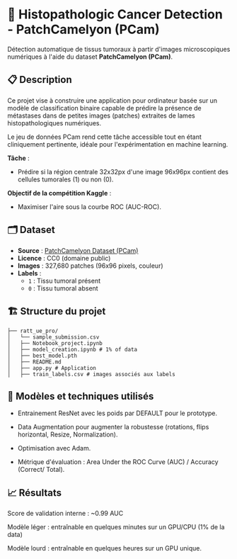 # 🧬 Histopathologic Cancer Detection - PatchCamelyon (PCam)

Détection automatique de tissus tumoraux à partir d'images microscopiques numériques à l'aide du dataset **PatchCamelyon (PCam)**.

## 📋 Description

Ce projet vise à construire une application pour ordinateur basée sur un modèle de classification binaire capable de prédire la présence de métastases dans de petites images (patches) extraites de lames histopathologiques numériques.

Le jeu de données PCam rend cette tâche accessible tout en étant cliniquement pertinente, idéale pour l'expérimentation en machine learning.

**Tâche** : 
- Prédire si la région centrale 32x32px d'une image 96x96px contient des cellules tumorales (1) ou non (0).

**Objectif de la compétition Kaggle** :
- Maximiser l'aire sous la courbe ROC (AUC-ROC).

## 🗂 Dataset

- **Source** : [PatchCamelyon Dataset (PCam)](https://github.com/basveeling/pcam)
- **Licence** : CC0 (domaine public)
- **Images** : 327,680 patches (96x96 pixels, couleur)
- **Labels** : 
  - `1` : Tissu tumoral présent
  - `0` : Tissu tumoral absent

## 🏗 Structure du projet
    
    ├── ratt_ue_pro/
    │   └── sample_submission.csv
    │   ├── Notebook_project.ipynb
    │   ├── model_creation.ipynb # 1% of data 
    │   ├── best_model.pth
    │   ├── README.md
    │   ├── app.py # Application
    │   ├── train_labels.csv # images associés aux labels


## 🧪 Modèles et techniques utilisés
- Entrainement ResNet avec les poids par DEFAULT pour le prototype.

- Data Augmentation pour augmenter la robustesse (rotations, flips horizontal, Resize, Normalization).

- Optimisation avec Adam.

- Métrique d'évaluation : Area Under the ROC Curve (AUC) / Accuracy (Correct/ Total).


## 📈 Résultats
Score de validation interne : ~0.99 AUC

Modèle léger : entraînable en quelques minutes sur un GPU/CPU (1% de la data)

Modèle lourd : entraînable en quelques heures sur un GPU unique.
